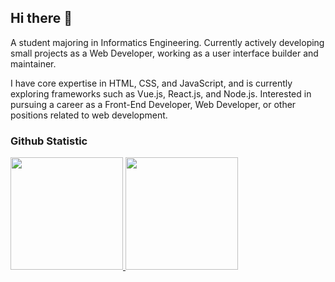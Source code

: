## Hi there 👋


A student majoring in Informatics Engineering. Currently actively developing small projects as a Web Developer, working as a user interface builder and maintainer.

I have core expertise in HTML, CSS, and JavaScript, and is currently exploring frameworks such as Vue.js, React.js, and Node.js. Interested in pursuing a career as a Front-End Developer, Web Developer, or other positions related to web development.

### Github Statistic
<p align="left">
<a href="https://github.com/penuliscode">
  <img height="180em" src="https://github-readme-stats-eight-theta.vercel.app/api?username=RizalShidiq&show_icons=true&theme=algolia&include_all_commits=true&count_private=true"/>
  <img height="180em" src="https://github-readme-stats-eight-theta.vercel.app/api/top-langs/?username=RizalShidiq&layout=compact&layout=compact&theme=algolia"/>
</a>
</p>
